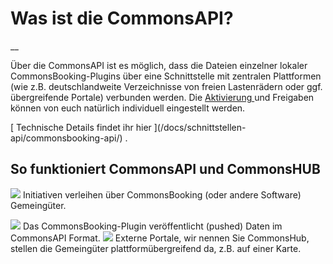 #  Was ist die CommonsAPI?

__

Über die CommonsAPI ist es möglich, dass die Dateien einzelner lokaler
CommonsBooking-Plugins über eine Schnittstelle mit zentralen Plattformen (wie
z.B. deutschlandweite Verzeichnisse von freien Lastenrädern oder ggf.
übergreifende Portale) verbunden werden. Die [ Aktivierung
](/docs/schnittstellen-api/commonsbooking-api/) und Freigaben können von euch
natürlich individuell eingestellt werden.

[ Technische Details findet ihr hier ](/docs/schnittstellen-
api/commonsbooking-api/) .

##  So funktioniert CommonsAPI und CommonsHUB

![](823b7b4f9819e39dbc38e64276eb2744) Initiativen verleihen über
CommonsBooking (oder andere Software) Gemeingüter.

![](47a2dbde379884ce983320f5b785d557) Das CommonsBooking-Plugin veröffentlicht
(pushed) Daten im CommonsAPI Format.  ![](3d4c64768d32d977b1512c83aa403715)
Externe Portale, wir nennen Sie CommonsHub, stellen die Gemeingüter
plattformübergreifend da, z.B. auf einer Karte.


